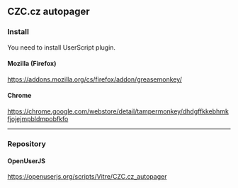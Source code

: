 CZC.cz autopager
-----------------

### Install
You need to install UserScript plugin.

#### Mozilla (Firefox)
https://addons.mozilla.org/cs/firefox/addon/greasemonkey/

#### Chrome
https://chrome.google.com/webstore/detail/tampermonkey/dhdgffkkebhmkfjojejmpbldmpobfkfo

---

### Repository

#### OpenUserJS
https://openuserjs.org/scripts/Vitre/CZC.cz_autopager
